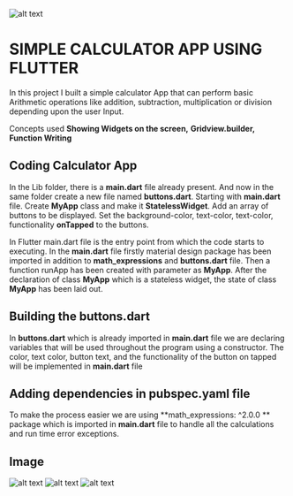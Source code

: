 ![alt text](giphy.gif)

# SIMPLE CALCULATOR APP USING FLUTTER

In this project I built a simple calculator App that can perform basic Arithmetic operations like addition,
subtraction, multiplication or division depending upon the user Input.

Concepts used **Showing Widgets on the screen,**
              **Gridview.builder,**
              **Function Writing**

## Coding Calculator App

In the Lib folder, there is a **main.dart** file already present. And now in the same folder create a new file named **buttons.dart**. Starting with **main.dart** file. Create **MyApp** class and make it **StatelessWidget**. Add an array of buttons to be displayed. Set the background-color, text-color, text-color, functionality **onTapped** to the buttons.

In Flutter main.dart file is the entry point from which the code starts to executing. In the **main.dart** file firstly material design package has been imported in addition to **math_expressions** and **buttons.dart** file. Then a function runApp has been created with parameter as **MyApp**. After the declaration of class **MyApp** which is a stateless widget, the state of class **MyApp** has been laid out.  


## Building the buttons.dart

In **buttons.dart** which is already imported in **main.dart** file we are declaring variables that will be used throughout the program using a constructor. The color, text color, button text, and the functionality of the button on tapped will be implemented in **main.dart** file 

## Adding dependencies in pubspec.yaml file

To make the process easier we are using **math_expressions: ^2.0.0 ** package which is imported in **main.dart** file to handle all the calculations and run time error exceptions.

## Image

![alt text](mobile1.png)  ![alt text](mobile2.png)  ![alt text](mobile3.png)
